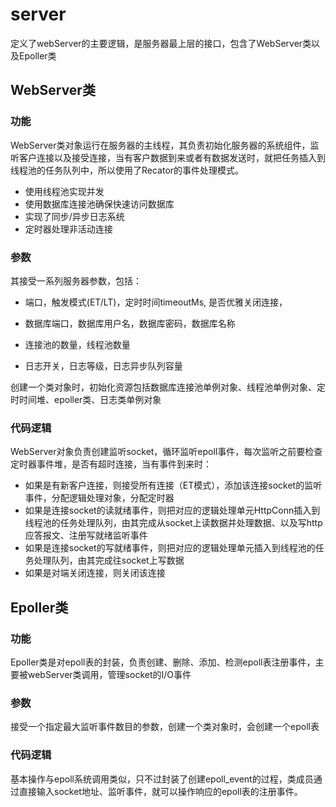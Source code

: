 # server

定义了webServer的主要逻辑，是服务器最上层的接口，包含了WebServer类以及Epoller类



## WebServer类

### 功能

WebServer类对象运行在服务器的主线程，其负责初始化服务器的系统组件，监听客户连接以及接受连接，当有客户数据到来或者有数据发送时，就把任务插入到线程池的任务队列中，所以使用了Recator的事件处理模式。

- 使用线程池实现并发
- 使用数据库连接池确保快速访问数据库
- 实现了同步/异步日志系统
- 定时器处理非活动连接



### 参数

其接受一系列服务器参数，包括：

- 端口，触发模式(ET/LT)，定时时间timeoutMs, 是否优雅关闭连接，

- 数据库端口，数据库用户名，数据库密码，数据库名称

- 连接池的数量，线程池数量

- 日志开关，日志等级，日志异步队列容量

创建一个类对象时，初始化资源包括数据库连接池单例对象、线程池单例对象、定时时间堆、epoller类、日志类单例对象



### 代码逻辑

WebServer对象负责创建监听socket，循环监听epoll事件，每次监听之前要检查定时器事件堆，是否有超时连接，当有事件到来时：

- 如果是有新客户连接，则接受所有连接（ET模式），添加该连接socket的监听事件，分配逻辑处理对象，分配定时器
- 如果是连接socket的读就绪事件，则把对应的逻辑处理单元HttpConn插入到线程池的任务处理队列，由其完成从socket上读数据并处理数据、以及写http应答报文、注册写就绪监听事件
- 如果是连接socket的写就绪事件，则把对应的逻辑处理单元插入到线程池的任务处理队列，由其完成往socket上写数据
- 如果是对端关闭连接，则关闭该连接



## Epoller类

### 功能

Epoller类是对epoll表的封装，负责创建、删除、添加、检测epoll表注册事件，主要被webServer类调用，管理socket的I/O事件



### 参数

接受一个指定最大监听事件数目的参数，创建一个类对象时，会创建一个epoll表



### 代码逻辑

基本操作与epoll系统调用类似，只不过封装了创建epoll_event的过程，类成员通过直接输入socket地址、监听事件，就可以操作响应的epoll表的注册事件。

